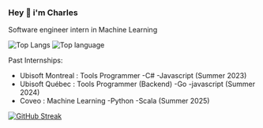 ### Hey 👋 i'm Charles

Software engineer intern in Machine Learning

![Top Langs](https://github-readme-stats.vercel.app/api/top-langs/?username=CharlesPoulin&hide=html,css)
![Top language](https://github-readme-stats.vercel.app/api?username=CharlesPoulin&show_icons=true&count_private=true&line_height=40)

Past Internships: 
* Ubisoft Montreal : Tools Programmer -C# -Javascript            (Summer 2023)
* Ubisoft Québec   : Tools Programmer (Backend) -Go -javascript  (Summer 2024)
* Coveo            : Machine Learning -Python -Scala             (Summer 2025)


[![GitHub Streak](https://github-readme-streak-stats-inky-five.vercel.app?user=CharlesPoulin)](https://git.io/streak-stats)
